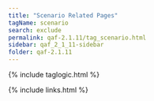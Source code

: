 ```yaml
---
title: "Scenario Related Pages"
tagName: scenario
search: exclude
permalink: qaf-2.1.11/tag_scenario.html
sidebar: qaf_2_1_11-sidebar
folder: qaf-2.1.11
---
```

{% include taglogic.html %}

{% include links.html %}

